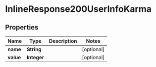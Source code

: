 
# InlineResponse200UserInfoKarma

## Properties
Name | Type | Description | Notes
------------ | ------------- | ------------- | -------------
**name** | **String** |  |  [optional]
**value** | **Integer** |  |  [optional]



